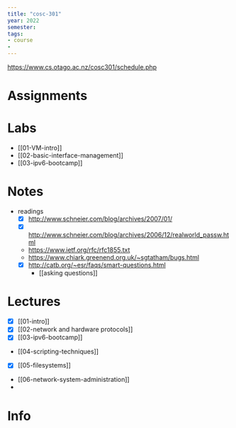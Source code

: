 ```yaml
---
title: "cosc-301"
year: 2022
semester: 
tags: 
- course
- 
---
```


https://www.cs.otago.ac.nz/cosc301/schedule.php

# Assignments

# Labs
- [[01-VM-intro]]
- [[02-basic-interface-management]]
- [[03-ipv6-bootcamp]]

# Notes
- readings
	- [x] http://www.schneier.com/blog/archives/2007/01/
	- [x] http://www.schneier.com/blog/archives/2006/12/realworld_passw.html
	- https://www.ietf.org/rfc/rfc1855.txt
	- https://www.chiark.greenend.org.uk/~sgtatham/bugs.html
	- [x] http://catb.org/~esr/faqs/smart-questions.html
		- [[asking questions]]
# Lectures
- [x] [[01-intro]]
- [x] [[02-network and hardware protocols]]
- [x] [[03-ipv6-bootcamp]]
- [[04-scripting-techniques]]
- [x] [[05-filesystems]]
- [[06-network-system-administration]]
- 
# Info
